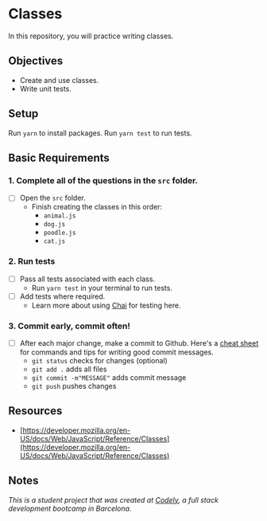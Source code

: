 # Classes

In this repository, you will practice writing classes.

## Objectives

  - Create and use classes.
  - Write unit tests.

## Setup

Run `yarn` to install packages.
Run `yarn test` to run tests.

## Basic Requirements

### 1. Complete all of the questions in the `src` folder.
  - [ ] Open the `src` folder.
    - Finish creating the classes in this order:
      - `animal.js`
      - `dog.js`
      - `poodle.js`
      - `cat.js`

### 2. Run tests
  - [ ] Pass all tests associated with each class.
    - Run `yarn test` in your terminal to run tests. 
  - [ ] Add tests where required.
    - Learn more about using [Chai](https://www.chaijs.com/api/bdd/) for testing here.

### 3. Commit early, commit often!
  - [ ] After each major change, make a commit to Github. Here's a [cheat sheet](https://www.git-tower.com/blog/git-cheat-sheet) for commands and tips for writing good commit messages.
    - `git status` checks for changes (optional)
    - `git add .` adds all files 
    - `git commit -m"MESSAGE"` adds commit message
    - `git push` pushes changes

## Resources
  - [https://developer.mozilla.org/en-US/docs/Web/JavaScript/Reference/Classes](https://developer.mozilla.org/en-US/docs/Web/JavaScript/Reference/Classes)

## Notes
_This is a student project that was created at [Codely](http://codely.tech), a full stack development bootcamp in Barcelona._
